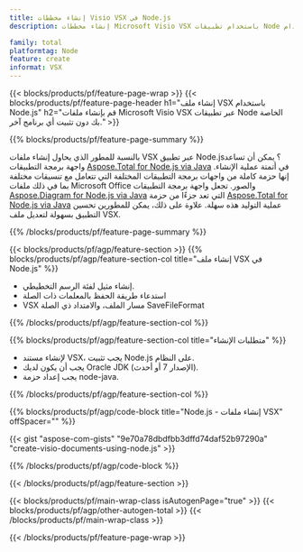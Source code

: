 ```yaml
---
title: إنشاء مخططات Visio VSX في Node.js
description: إنشاء مخططات Microsoft Visio VSX باستخدام تطبيقات Node دون استخدام Microsoft Office. 

family: total
platformtag: Node
feature: create
informat: VSX
---
```

{{< blocks/products/pf/feature-page-wrap >}}
{{< blocks/products/pf/feature-page-header h1="إنشاء ملف VSX باستخدام Node.js" h2="قم بإنشاء ملفات Microsoft Visio VSX عبر تطبيقات Node الخاصة بك دون تثبيت أي برنامج آخر." >}}

{{% blocks/products/pf/feature-page-summary %}}

بالنسبة للمطور الذي يحاول إنشاء ملفات VSX عبر تطبيق Node.js؟ يمكن أن تساعد واجهة برمجة التطبيقات [Aspose.Total for Node.js via Java](https://products.aspose.com/total/ar/nodejs-java/) في أتمتة عملية الإنشاء. إنها حزمة كاملة من واجهات برمجة التطبيقات المختلفة التي تتعامل مع تنسيقات مختلفة بما في ذلك ملفات Microsoft Office والصور. تجعل واجهة برمجة التطبيقات [Aspose.Diagram for Node.js via Java](https://products.aspose.com/diagram/ar/nodejs-java/) التي تعد جزءًا من حزمة [Aspose.Total for Node.js via Java](https://products.aspose.com/total/ar/nodejs-java/) عملية التوليد هذه سهلة. علاوة على ذلك، يمكن للمطورين تحسين التطبيق بسهولة لتعديل ملف VSX. 

{{% /blocks/products/pf/feature-page-summary %}}

{{< blocks/products/pf/agp/feature-section >}}
{{% blocks/products/pf/agp/feature-section-col title="إنشاء ملف VSX في Node.js" %}}

- إنشاء مثيل لفئة الرسم التخطيطي.
- استدعاء طريقة الحفظ بالمعلمات ذات الصلة
- VSX مسار الملف، والامتداد ذي الصلة SaveFileFormat

{{% /blocks/products/pf/agp/feature-section-col %}}

{{% blocks/products/pf/agp/feature-section-col title="متطلبات الإنشاء" %}}

- لإنشاء مستند VSX، يجب تثبيت Node.js على النظام.
- يجب أن يكون لديك Oracle JDK (الإصدار 7 أو أحدث).
- يجب إعداد حزمة node-java.

{{% /blocks/products/pf/agp/feature-section-col %}}

{{% blocks/products/pf/agp/code-block title="Node.js - إنشاء ملفات VSX" offSpacer="" %}}

{{< gist "aspose-com-gists" "9e70a78dbdfbb3dffd74daf52b97290a" "create-visio-documents-using-node.js" >}}

{{% /blocks/products/pf/agp/code-block %}}

{{< /blocks/products/pf/agp/feature-section >}}

{{< blocks/products/pf/main-wrap-class isAutogenPage="true" >}}
{{< blocks/products/pf/agp/other-autogen-total >}}
{{< /blocks/products/pf/main-wrap-class >}}

{{< /blocks/products/pf/feature-page-wrap >}}